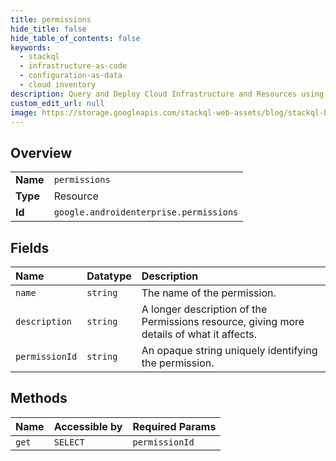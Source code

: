 ```yaml
---
title: permissions
hide_title: false
hide_table_of_contents: false
keywords:
  - stackql
  - infrastructure-as-code
  - configuration-as-data
  - cloud inventory
description: Query and Deploy Cloud Infrastructure and Resources using SQL
custom_edit_url: null
image: https://storage.googleapis.com/stackql-web-assets/blog/stackql-blog-post-featured-image.png
---
```

  
    

## Overview
<table><tbody>
<tr><td><b>Name</b></td><td><code>permissions</code></td></tr>
<tr><td><b>Type</b></td><td>Resource</td></tr>
<tr><td><b>Id</b></td><td><code>google.androidenterprise.permissions</code></td></tr>
</tbody></table>

## Fields
| Name | Datatype | Description |
|:-----|:---------|:------------|
| `name` | `string` | The name of the permission. |
| `description` | `string` | A longer description of the Permissions resource, giving more details of what it affects. |
| `permissionId` | `string` | An opaque string uniquely identifying the permission. |
## Methods
| Name | Accessible by | Required Params |
|:-----|:--------------|:----------------|
| `get` | `SELECT` | `permissionId` |
